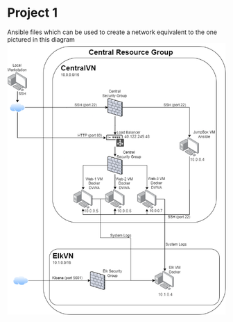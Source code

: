 # Project 1
Ansible files which can be used to create a network equivalent to the one pictured in this diagram
![diagram](/13-Elk-Stack-Project/Diagrams/Unit%2013.drawio.png)
